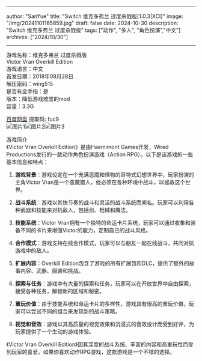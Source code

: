 
---
author: "SanYue"
title: "Switch 维克多弗兰 过度杀戮版[1.0.3|XCI]"
image: "/img/20241101165859.jpg"
draft: false
date: 2024-10-30
description: "Switch 维克多弗兰 过度杀戮版"
tags: ["动作", "多人", "角色扮演","中文"]
archives: ["2024/10/30"]

---

游戏名称：维克多弗兰 过度杀戮版   
Victor Vran Overkill Edition    
游戏语言：中文  
首发日期：2018年08月28日  
解压密码：wing515  
是否有金手指：是  
版本：降低游戏难度的mod   
容量：3.3G

[百度网盘](https://pan.baidu.com/s/1BRUk1DKkI-c2sTMM32BKqg) 提取码: fuc9  
![图片1](/img/5f4161af.jpg)![图片2](/img/88900d9.jpg)![图片3](/img/97c00c606.jpg)  

游戏简介  
《Victor Vran Overkill Edition》是由Haemimont Games开发，Wired Productions发行的一款动作角色扮演游戏（Action RPG）。以下是该游戏的一些基本信息和特点：

1. **游戏背景**：游戏设定在一个充满恶魔和怪物的哥特式幻想世界中，玩家扮演的主角Victor Vran是一个恶魔猎人，他必须在各种环境中战斗，以拯救这个世界。

2. **战斗系统**：游戏以其快节奏的战斗和灵活的战斗系统而闻名。玩家可以利用各种武器和技能来对抗敌人，包括剑、枪械和魔法。

3. **技能系统**：Victor Vran拥有一个独特的命运卡片系统，玩家可以通过收集和装备不同的卡片来增强Victor的能力，定制自己的战斗风格。

4. **合作模式**：游戏支持在线合作模式，玩家可以与朋友一起在线战斗，共同对抗游戏中的敌人。

5. **扩展内容**：Overkill Edition包含了游戏的所有扩展包和DLC，提供了额外的故事内容、武器、服装和挑战。

6. **探索与任务**：游戏中有大量的探索和任务，玩家可以在开放世界中自由探索，接受各种任务，解锁新的区域和秘密。

7. **重玩价值**：由于技能系统和命运卡片的多样性，游戏具有很高的重玩价值，玩家可以尝试不同的组合来发现新的战斗策略。

8. **视觉和音效**：游戏以其高质量的视觉效果和沉浸式的音效设计而受到好评，为玩家提供了一个生动的游戏体验。

《Victor Vran Overkill Edition》因其深度的战斗系统、丰富的内容和高重玩性而受到玩家的喜爱。如果你喜欢动作RPG游戏，这款游戏是一个不错的选择。
